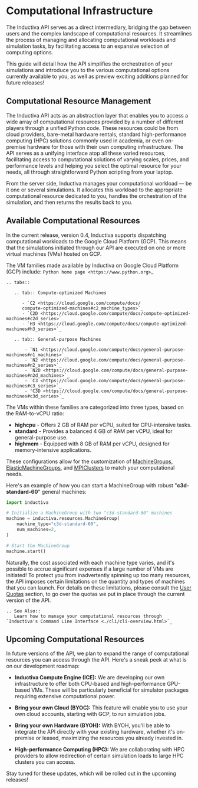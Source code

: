 # Computational Infrastructure

The Inductiva API serves as a direct intermediary, bridging the gap between users 
and the complex landscape of computational resources. It streamlines the process 
of managing and allocating computational workloads and simulation tasks, by facilitating 
access to an expansive selection of computing options. 

This guide will detail how the API simplifies the orchestration of your simulations 
and introduce you to the various computational options currently available to you, 
as well as preview exciting additions planned for future releases!

## Computational Resource Management

The Inductiva API acts as an abstraction layer that enables you to access a wide 
array of computational resources provided by a number of different players through 
a unified Python code. These resources could be from cloud providers, bare-metal hardware rentals, standard high-performance computing (HPC) solutions commonly used in academia, or even on-premise hardware for those with their own computing infrastructure. The API serves as a unifying interface atop all these varied resources, facilitating access to computational solutions of varying scales, prices, and performance levels and helping you select the 
optimal resource for your needs, all through straightforward Python scripting from your laptop.

From the server side, Inductiva manages your computational workload — be it one 
or several simulations. It allocates this workload to the appropriate computational 
resource dedicated to you, handles the orchestration of the simulation, and then 
returns the results back to you.

## Available Computational Resources

In the current release, version 0.4, Inductiva supports dispatching computational 
workloads to the Google Cloud Platform (GCP). This means that the simulations initiated through our API are executed on one or more virtual machines (VMs) hosted on GCP. 

The VM families made available by Inductiva on Google Cloud
Platform (GCP) include:
`Python home page <https://www.python.org>`_

````{eval-rst}
.. tabs::

   .. tab:: Compute-optimized Machines

      - `C2 <https://cloud.google.com/compute/docs/
      compute-optimized-machines#c2_machine_types>`_
      - `C2D <https://cloud.google.com/compute/docs/compute-optimized-machines#c2d_series>`_
      - `H3 <https://cloud.google.com/compute/docs/compute-optimized-machines#h3_series>`_

   .. tab:: General-purpose Machines

       - `N1 <https://cloud.google.com/compute/docs/general-purpose-machines#n1_machines>`_
       - `N2 <https://cloud.google.com/compute/docs/general-purpose-machines#n2_series>`_
       - `N2D <https://cloud.google.com/compute/docs/general-purpose-machines#n2d_machines>`_
       - `C3 <https://cloud.google.com/compute/docs/general-purpose-machines#c3_series>`_ 
       - 'C3D <https://cloud.google.com/compute/docs/general-purpose-machines#c3d_series>`_

````

The VMs within these families are categorized into three types, based on the RAM-to-vCPU ratio:

- **highcpu** -  Offers 2 GB of RAM per vCPU, suited for CPU-intensive tasks.
- **standard** -  Provides a balanced 4 GB of RAM per vCPU, ideal for general-purpose use.
- **highmem** - Equipped with 8 GB of RAM per vCPU, designed for memory-intensive applications.

These configurations allow for the customization of [MachineGroups](), [ElasticMachineGroups](), and [MPIClusters]() to match your computational needs.

Here's an example of how you can start a MachineGroup with robust "**c3d-standard-60**" 
general machines:

```python
import inductiva

# Initialize a MachineGroup with two "c3d-standard-60" machines
machine = inductiva.resources.MachineGroup(
    machine_type="c3d-standard-60",
    num_machines=2,
)

# Start the MachineGroup
machine.start()
```
Naturally, the cost associated with each machine type varies, and it's possible 
to accrue significant expenses if a large number of VMs are initiated! To protect
you from inadvertently spinning up too many resources, the API imposes certain 
limitations on the quantity and types of machines that you can launch. For details 
on these limitations, please consult the [User Quotas](../api_reference/user_quotas.md) section, to go over the quotas we put in place through the current version of the API.

````{eval-rst}
.. See Also::
   Learn how to manage your computational resources through `Inductiva's Command Line Interface <./cli/cli-overview.html>`_
 ````  

## Upcoming Computational Resources

In future versions of the API, we plan to expand the range of computational resources 
you can access through the API. Here's a sneak peek at what is on our development roadmap:

- **Inductiva Compute Engine (ICE):** We are developing our own infrastructure to 
offer both CPU-based and high-performance GPU-based VMs. These will be particularly beneficial for simulator packages requiring extensive computational power.

- **Bring your own Cloud (BYOC):** This feature will enable you to use your own cloud accounts, starting with GCP, to run simulation jobs.

- **Bring your own Hardware (BYOH):** With BYOH, you'll be able to integrate the 
API directly with your existing hardware, whether it's on-premise or leased, 
maximizing the resources you already invested in.

- **High-performance Computing (HPC):** We are collaborating with HPC providers 
to allow redirection of certain simulation loads to large HPC clusters you can
access.

Stay tuned for these updates, which will be rolled out in the upcoming releases!


